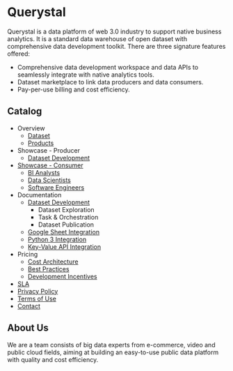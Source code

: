 # Querystal

Querystal is a data platform of web 3.0 industry to support native business analytics. It is a standard data warehouse
of open dataset with comprehensive data development toolkit. There are three signature features offered:

* Comprehensive data development workspace and data APIs to seamlessly integrate with native analytics tools.
* Dataset marketplace to link data producers and data consumers.
* Pay-per-use billing and cost efficiency.

## Catalog

* Overview
    * [Dataset](./overview/dataset.md)
    * [Products](./overview/products.md)
* Showcase - Producer
    * [Dataset Development](./producer/developers.md)
* [Showcase - Consumer](./consumer/README.md)
    * [BI Analysts](./consumer/bi.md)
    * [Data Scientists](./consumer/ds.md)
    * [Software Engineers](./consumer/se.md)
* Documentation
    * [Dataset Development](docs/dev/datasetdev.md)
        * Dataset Exploration
        * Task & Orchestration
        * Dataset Publication
    * [Google Sheet Integration](docs/googlesheet/googlesheet-add-on.md)
    * [Python 3 Integration](docs/python/python-sdk.md)
    * [Key-Value API Integration](docs/kv/kv.md)
* Pricing
    * [Cost Architecture](pricing/pricing-arch.md)
    * [Best Practices](pricing/bestp.md)
    * [Development Incentives](pricing/incentives.md)
* [SLA](sla/README.md)
* [Privacy Policy](./privacypolicy.md)
* [Terms of Use](./terms.md)
* [Contact](contact.md)

## About Us

We are a team consists of big data experts from e-commerce, video and public cloud fields, aiming at building an
easy-to-use public data platform with quality and cost efficiency.